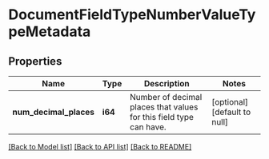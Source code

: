 # DocumentFieldTypeNumberValueTypeMetadata

## Properties
Name | Type | Description | Notes
------------ | ------------- | ------------- | -------------
**num_decimal_places** | **i64** | Number of decimal places that values for this field type can have. | [optional] [default to null]

[[Back to Model list]](../README.md#documentation-for-models) [[Back to API list]](../README.md#documentation-for-api-endpoints) [[Back to README]](../README.md)


